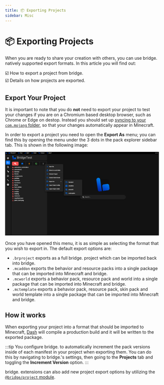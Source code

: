 ```yaml
---
title: 📦 Exporting Projects
sidebar: Misc
---
```


# 📦 Exporting Projects

When you are ready to share your creation with others, you can use bridge. natively supported export formats. In this article you will find out:

:ballot_box_with_check: How to export a project from bridge.<br/>
:ballot_box_with_check: Details on how projects are exported.<br/>

## Export Your Project

It is important to note that you do **not** need to export your project to test your changes if you are on a Chromium based desktop browser, such as Chrome or Edge on destop. Instead you should set up [syncing to your `com.mojang` folder](/guide/misc/com-mojang-syncing/), so that your changes automatically appear in Minecraft.

In order to export a project you need to open the **Export As** menu; you can find this by opening the menu under the 3 dots in the pack explorer sidebar tab. This is shown in the following image:

![screenshot showing export as menu](./export-as-menu.png)

Once you have opened this menu, it is as simple as selecting the format that you wish to export in. The default export options are:

-   `.brproject` exports as a full bridge. project which can be imported back into bridge.
-   `.mcaddon` exports the behavior and resource packs into a single package that can be imported into Minecraft and bridge.
-   `.mcworld` exports a behavior pack, resource pack and world into a single package that can be imported into Minecraft and bridge.
-   `.mctemplate` exports a behavior pack, resource pack, skin pack and world template into a single package that can be imported into Minecraft and bridge.

## How it works

When exporting your project into a format that should be imported to Minecraft, [Dash](/guide/advanced/dash/index) will compile a production build and it will be written to the exported package.

:::tip
You configure bridge. to automatically increment the pack versions inside of each manifest in your project when exporting them. You can do this by navigating to bridge.'s settings, then going to the **Projects** tab and toggling the **Increment Version** option.
:::

bridge. extensions can also add new project export options by utilizing the [`@bridge/project` module](/extensions/scripts/project).
